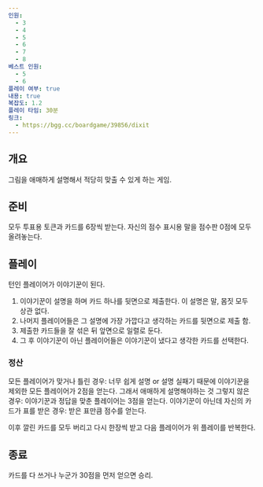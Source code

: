```yaml
---
인원:
  - 3
  - 4
  - 5
  - 6
  - 7
  - 8
베스트 인원:
  - 5
  - 6
플레이 여부: true
내용: true
복잡도: 1.2
플레이 타임: 30분
링크:
  - https://bgg.cc/boardgame/39856/dixit
---
```

## 개요
그림을 애매하게 설명해서 적당히 맞출 수 있게 하는 게임.
## 준비
모두 투표용 토큰과 카드를 6장씩 받는다.
자신의 점수 표시용 말을 점수판 0점에 모두 올려놓는다.
## 플레이
턴인 플레이어가 이야기꾼이 된다.
1. 이야기꾼이 설명을 하며 카드 하나를 뒷면으로 제출한다. 이 설명은 말, 몸짓 모두 상관 없다.
2. 나머지 플레이어들은 그 설명에 가장 가깝다고 생각하는 카드를 뒷면으로 제출 함.
3. 제출한 카드들을 잘 섞은 뒤 앞면으로 일렬로 둔다.
4. 그 후 이야기꾼이 아닌 플레이어들은 이야기꾼이 냈다고 생각한 카드를 선택한다.
### 정산
모든 플레이어가 맞거나 틀린 경우: 너무 쉽게 설명 or 설명 실패기 때문에 이야기꾼을 제외한 모든 플레이어가 2점을 얻는다. 그래서 애매하게 설명해야하는 것
그렇지 않은 경우: 이야기꾼과 정답을 맞춘 플레이어는 3점을 얻는다.
이야기꾼이 아닌데 자신의 카드가 표를 받은 경우: 받은 표만큼 점수를 얻는다.

이후 깔린 카드를 모두 버리고 다시 한장씩 받고 다음 플레이어가 위 플레이를 반복한다.
## 종료
카드를 다 쓰거나 누군가 30점을 먼저 얻으면 승리.